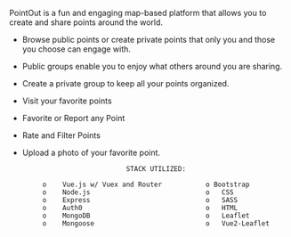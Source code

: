 PointOut is a fun and engaging map-based platform that allows you to create and 
share points around the world.

- Browse public points or create private points that only you and those you choose 
  can engage with.
- Public groups enable you to enjoy what others around you are sharing.
- Create a private group to keep all your points organized.
-	Visit your favorite points
-	Favorite or Report any Point
-	Rate and Filter Points
- Upload a photo of your favorite point.

                                STACK UTILIZED:

           o	Vue.js w/ Vuex and Router           o Bootstrap
           o	Node.js                             o	CSS
           o	Express                             o	SASS
           o	Auth0                               o	HTML
           o	MongoDB                             o	Leaflet
           o	Mongoose                            o	Vue2-Leaflet







